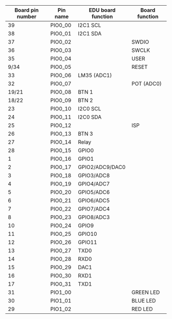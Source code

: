<div align = "center">

| Board pin number | Pin name | EDU board function | Board function |
| -------- | ---------------- | ------------------ | -------------- |
| 39 | PIO0_00 | I2C1 SCL | |
| 38 | PIO0_01 | I2C1 SDA | |
| 37 | PIO0_02 | | SWDIO |
| 36 | PIO0_03 | | SWCLK |
| 35 | PIO0_04 | | USER |
| 9/34 | PIO0_05 | | RESET |
|33 | PIO0_06 | LM35 (ADC1) | |
| 32 | PIO0_07 |  | POT (ADC0) |
| 19/21 | PIO0_08 | BTN 1 |  |
| 18/22 | PIO0_09 | BTN 2 |  |
| 23 | PIO0_10 | I2C0 SCL |  |
| 24 | PIO0_11 | I2C0 SDA |  |
| 25 | PIO0_12 | | ISP |
| 26 | PIO0_13 | BTN 3 |  |
| 27 | PIO0_14 | Relay |  |
| 28 | PIO0_15 | GPIO0 |  |
| 1 | PIO0_16 | GPIO1 |  |
| 2 | PIO0_17 | GPIO2/ADC9/DAC0 |  |
| 3 | PIO0_18 | GPIO3/ADC8 |  |
| 4 | PIO0_19 | GPIO4/ADC7 |  |
| 5 | PIO0_20 | GPIO5/ADC6 |  |
| 6 | PIO0_21 | GPIO6/ADC5 |  |
| 7 | PIO0_22 | GPIO7/ADC4 |  |
| 8 | PIO0_23 | GPIO8/ADC3 |  |
| 10 | PIO0_24 | GPIO9 | |
| 11 | PIO0_25 | GPIO10 | |
| 12 | PIO0_26 | GPIO11 |  |
| 13 | PIO0_27 | TXD0 |  |
| 14 | PIO0_28 | RXD0 |  |
| 15 | PIO0_29 | DAC1 |  |
| 16 | PIO0_30 | RXD1 |  |
| 17 | PIO0_31 | TXD1 |  |
| 31 | PIO1_00 |  | GREEN LED |
| 30 | PIO1_01 |  | BLUE LED |
| 29 | PIO1_02 |  | RED LED |

</div>
